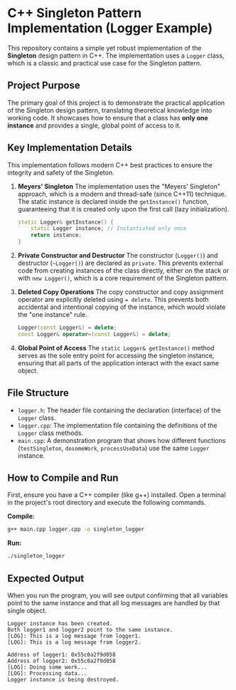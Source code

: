 

# C++ Singleton Pattern Implementation (Logger Example)

This repository contains a simple yet robust implementation of the **Singleton** design pattern in C++. The implementation uses a `Logger` class, which is a classic and practical use case for the Singleton pattern.

## Project Purpose

The primary goal of this project is to demonstrate the practical application of the Singleton design pattern, translating theoretical knowledge into working code. It showcases how to ensure that a class has **only one instance** and provides a single, global point of access to it.

## Key Implementation Details

This implementation follows modern C++ best practices to ensure the integrity and safety of the Singleton.

1.  **Meyers' Singleton**
    The implementation uses the "Meyers' Singleton" approach, which is a modern and thread-safe (since C++11) technique. The static instance is declared inside the `getInstance()` function, guaranteeing that it is created only upon the first call (lazy initialization).

    ```cpp
    static Logger& getInstance() {
        static Logger instance; // Instantiated only once
        return instance;
    }
    ```

2.  **Private Constructor and Destructor**
    The constructor (`Logger()`) and destructor (`~Logger()`) are declared as `private`. This prevents external code from creating instances of the class directly, either on the stack or with `new Logger()`, which is a core requirement of the Singleton pattern.

3.  **Deleted Copy Operations**
    The copy constructor and copy assignment operator are explicitly deleted using `= delete`. This prevents both accidental and intentional copying of the instance, which would violate the "one instance" rule.

    ```cpp
    Logger(const Logger&) = delete;
    const Logger& operator=(const Logger&) = delete;
    ```
   

4.  **Global Point of Access**
    The `static Logger& getInstance()` method serves as the sole entry point for accessing the singleton instance, ensuring that all parts of the application interact with the exact same object.

## File Structure

-   `logger.h`: The header file containing the declaration (interface) of the `Logger` class.
-   `logger.cpp`: The implementation file containing the definitions of the `Logger` class methods.
-   `main.cpp`: A demonstration program that shows how different functions (`testSingleton`, `dosomeWork`, `processUseData`) use the same `Logger` instance.

## How to Compile and Run

First, ensure you have a C++ compiler (like g++) installed. Open a terminal in the project's root directory and execute the following commands.

**Compile:**
```bash
g++ main.cpp logger.cpp -o singleton_logger
```

**Run:**
```bash
./singleton_logger
```


## Expected Output

When you run the program, you will see output confirming that all variables point to the same instance and that all log messages are handled by that single object.

```
Logger instance has been created.
Both logger1 and logger2 point to the same instance.
[LOG]: This is a log message from logger1.
[LOG]: This is a log message from logger2.

Address of logger1: 0x55c0a2f9d058
Address of logger2: 0x55c0a2f9d058
[LOG]: Doing some work...
[LOG]: Processing data...
Logger instance is being destroyed.
```
